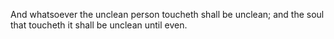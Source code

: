 And whatsoever the unclean person toucheth shall be unclean; and the soul that toucheth it shall be unclean until even.
